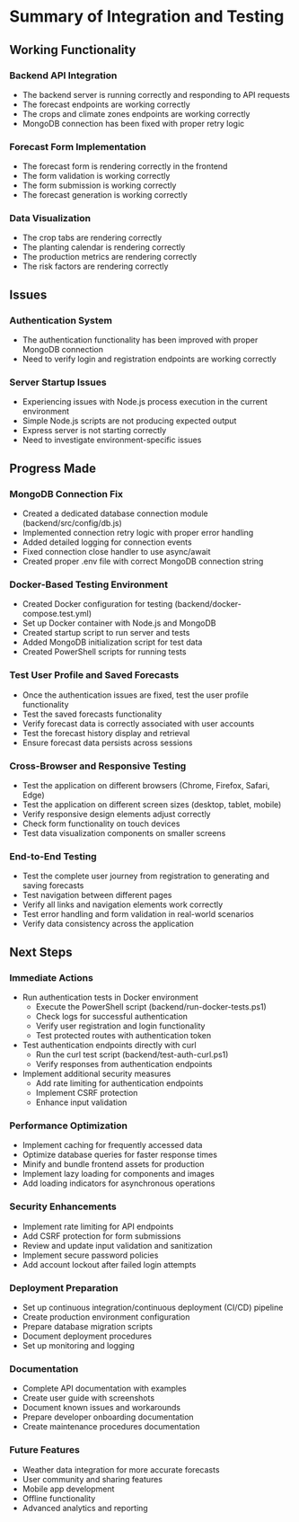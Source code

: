 # Summary of Integration and Testing

## Working Functionality

### Backend API Integration
- The backend server is running correctly and responding to API requests
- The forecast endpoints are working correctly
- The crops and climate zones endpoints are working correctly
- MongoDB connection has been fixed with proper retry logic

### Forecast Form Implementation
- The forecast form is rendering correctly in the frontend
- The form validation is working correctly
- The form submission is working correctly
- The forecast generation is working correctly

### Data Visualization
- The crop tabs are rendering correctly
- The planting calendar is rendering correctly
- The production metrics are rendering correctly
- The risk factors are rendering correctly

## Issues

### Authentication System
- The authentication functionality has been improved with proper MongoDB connection
- Need to verify login and registration endpoints are working correctly

### Server Startup Issues
- Experiencing issues with Node.js process execution in the current environment
- Simple Node.js scripts are not producing expected output
- Express server is not starting correctly
- Need to investigate environment-specific issues

## Progress Made

### MongoDB Connection Fix
- Created a dedicated database connection module (backend/src/config/db.js)
- Implemented connection retry logic with proper error handling
- Added detailed logging for connection events
- Fixed connection close handler to use async/await
- Created proper .env file with correct MongoDB connection string

### Docker-Based Testing Environment
- Created Docker configuration for testing (backend/docker-compose.test.yml)
- Set up Docker container with Node.js and MongoDB
- Created startup script to run server and tests
- Added MongoDB initialization script for test data
- Created PowerShell scripts for running tests

### Test User Profile and Saved Forecasts
- Once the authentication issues are fixed, test the user profile functionality
- Test the saved forecasts functionality
- Verify forecast data is correctly associated with user accounts
- Test the forecast history display and retrieval
- Ensure forecast data persists across sessions

### Cross-Browser and Responsive Testing
- Test the application on different browsers (Chrome, Firefox, Safari, Edge)
- Test the application on different screen sizes (desktop, tablet, mobile)
- Verify responsive design elements adjust correctly
- Check form functionality on touch devices
- Test data visualization components on smaller screens

### End-to-End Testing
- Test the complete user journey from registration to generating and saving forecasts
- Test navigation between different pages
- Verify all links and navigation elements work correctly
- Test error handling and form validation in real-world scenarios
- Verify data consistency across the application

## Next Steps

### Immediate Actions
- Run authentication tests in Docker environment
  - Execute the PowerShell script (backend/run-docker-tests.ps1)
  - Check logs for successful authentication
  - Verify user registration and login functionality
  - Test protected routes with authentication token
- Test authentication endpoints directly with curl
  - Run the curl test script (backend/test-auth-curl.ps1)
  - Verify responses from authentication endpoints
- Implement additional security measures
  - Add rate limiting for authentication endpoints
  - Implement CSRF protection
  - Enhance input validation

### Performance Optimization
- Implement caching for frequently accessed data
- Optimize database queries for faster response times
- Minify and bundle frontend assets for production
- Implement lazy loading for components and images
- Add loading indicators for asynchronous operations

### Security Enhancements
- Implement rate limiting for API endpoints
- Add CSRF protection for form submissions
- Review and update input validation and sanitization
- Implement secure password policies
- Add account lockout after failed login attempts

### Deployment Preparation
- Set up continuous integration/continuous deployment (CI/CD) pipeline
- Create production environment configuration
- Prepare database migration scripts
- Document deployment procedures
- Set up monitoring and logging

### Documentation
- Complete API documentation with examples
- Create user guide with screenshots
- Document known issues and workarounds
- Prepare developer onboarding documentation
- Create maintenance procedures documentation

### Future Features
- Weather data integration for more accurate forecasts
- User community and sharing features
- Mobile app development
- Offline functionality
- Advanced analytics and reporting
